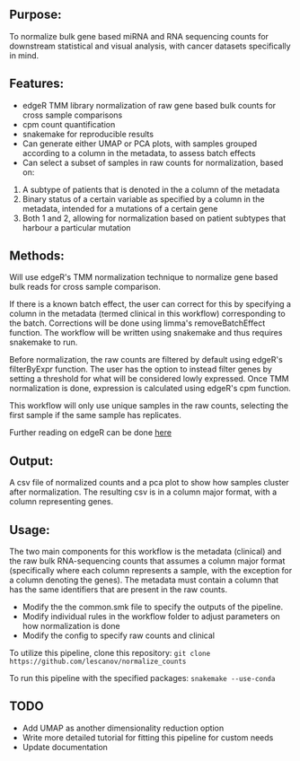 ## Purpose:
To normalize bulk gene based miRNA and RNA sequencing counts for downstream statistical and visual analysis, with cancer datasets specifically in mind.

## Features:
- edgeR TMM library normalization of raw gene based bulk counts for cross sample comparisons
- cpm count quantification
- snakemake for reproducible results
- Can generate either UMAP or PCA plots, with samples grouped according to a column in the metadata, to assess batch effects
- Can select a subset of samples in raw counts for normalization, based on:
1. A subtype of patients that is denoted in the a column of the metadata
2. Binary status of a certain variable as specified by a column in the metadata, intended for a mutations of a certain gene
3. Both 1 and 2, allowing for normalization based on patient subtypes that harbour a particular mutation

## Methods:
Will use edgeR's TMM normalization technique to normalize gene based bulk reads for cross sample comparison.

If there is a known batch effect, the user can correct for this by specifying a column in the metadata (termed clinical in this workflow) corresponding to the batch. Corrections will be done using limma's removeBatchEffect function. The workflow will be written using snakemake and thus requires snakemake to run.

Before normalization, the raw counts are filtered by default using edgeR's filterByExpr function. The user has the option to instead filter genes by setting a threshold for what will be considered lowly expressed. Once TMM normalization is done, expression is calculated using edgeR's cpm function.

This workflow will only use unique samples in the raw counts, selecting the first sample if the same sample has replicates.

Further reading on edgeR can be done [here](https://www.bioconductor.org/packages/devel/bioc/vignettes/edgeR/inst/doc/edgeRUsersGuide.pdf)

## Output:
A csv file of normalized counts and a pca plot to show how samples cluster after normalization. The resulting csv is in a column major format, with a column representing genes.

## Usage:
The two main components for this workflow is the metadata (clinical) and the raw bulk RNA-sequencing counts that assumes a column major format (specifically where each column represents a sample, with the exception for a column denoting the genes). The metadata must contain a column that has the same identifiers that are present in the raw counts.
- Modify the the common.smk file to specify the outputs of the pipeline.
- Modify individual rules in the workflow folder to adjust parameters on how normalization is done
- Modify the config to specify raw counts and clinical

To utilize this pipeline, clone this repository:
`git clone https://github.com/lescanov/normalize_counts`

To run this pipeline with the specified packages:
`snakemake --use-conda`

## TODO
- Add UMAP as another dimensionality reduction option
- Write more detailed tutorial for fitting this pipeline for custom needs
- Update documentation
